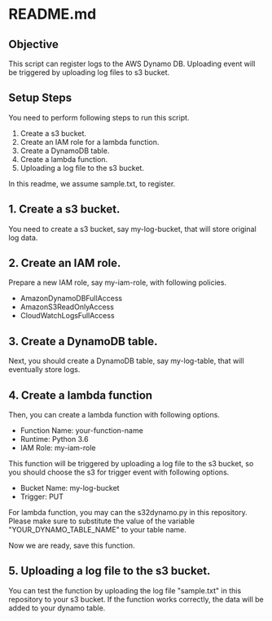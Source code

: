 # README.md
## Objective
This script can register logs to the AWS Dynamo DB. Uploading event will be triggered by uploading log files to s3 bucket.


## Setup Steps
You need to perform following steps to run this script.

1. Create a s3 bucket.
2. Create an IAM role for a lambda function.
3. Create a DynamoDB table.
4. Create a lambda function.
5. Uploading a log file to the s3 bucket.

In this readme, we assume sample.txt, to register.

## 1. Create a s3 bucket.
You need to create a s3 bucket, say my-log-bucket, that will store original log data.

## 2. Create an IAM role.
Prepare a new IAM role, say my-iam-role, with following policies.

- AmazonDynamoDBFullAccess
- AmazonS3ReadOnlyAccess
- CloudWatchLogsFullAccess

## 3. Create a DynamoDB table.
Next, you should create a DynamoDB table, say my-log-table, that will eventually store logs.

## 4. Create a lambda function
Then, you can create a lambda function with following options.

- Function Name: your-function-name
- Runtime: Python 3.6
- IAM Role: my-iam-role

This function will be triggered by uploading a log file to the s3 bucket, so you should choose the s3 for trigger event with following options.

 - Bucket Name: my-log-bucket
 - Trigger: PUT

For lambda function, you may can the s32dynamo.py in this repository. Please make sure to substitute the value of the variable "YOUR_DYNAMO_TABLE_NAME" to your table name.

Now we are ready, save this function.

## 5. Uploading a log file to the s3 bucket.
You can test the function by uploading the log file "sample.txt" in this repository to your s3 bucket.
If the function works correctly, the data will be added to your dynamo table.

